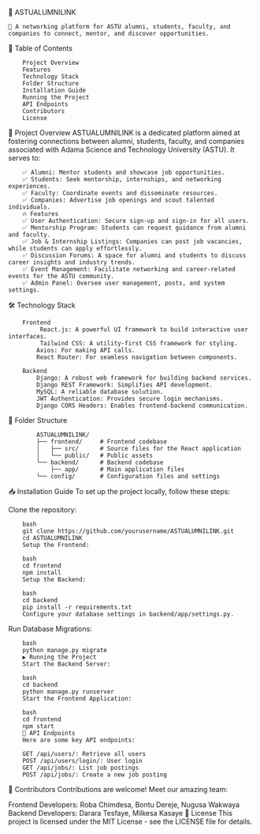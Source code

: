 🌟 ASTUALUMNILINK

    🚀 A networking platform for ASTU alumni, students, faculty, and companies to connect, mentor, and discover opportunities.


📌 Table of Contents

        Project Overview
        Features
        Technology Stack
        Folder Structure
        Installation Guide
        Running the Project
        API Endpoints
        Contributors
        License
        
📖 Project Overview
    ASTUALUMNILINK is a dedicated platform aimed at fostering connections between alumni, students, faculty, and companies associated with Adama Science and Technology University (ASTU). It serves to:

        ✅ Alumni: Mentor students and showcase job opportunities.
        ✅ Students: Seek mentorship, internships, and networking experiences.
        ✅ Faculty: Coordinate events and disseminate resources.
        ✅ Companies: Advertise job openings and scout talented individuals.
        🔥 Features
        ✅ User Authentication: Secure sign-up and sign-in for all users.
        ✅ Mentorship Program: Students can request guidance from alumni and faculty.
        ✅ Job & Internship Listings: Companies can post job vacancies, while students can apply effortlessly.
        ✅ Discussion Forums: A space for alumni and students to discuss career insights and industry trends.
        ✅ Event Management: Facilitate networking and career-related events for the ASTU community.
        ✅ Admin Panel: Oversee user management, posts, and system settings.

        
🛠️ Technology Stack

        Frontend
             React.js: A powerful UI framework to build interactive user interfaces.
             Tailwind CSS: A utility-first CSS framework for styling.
            Axios: For making API calls.
            React Router: For seamless navigation between components.
            
        Backend
            Django: A robust web framework for building backend services.
            Django REST Framework: Simplifies API development.
            MySQL: A reliable database solution.
            JWT Authentication: Provides secure login mechanisms.
            Django CORS Headers: Enables frontend-backend communication.
📂 Folder Structure

            ASTUALUMNILINK/  
            ├── frontend/     # Frontend codebase  
            │   ├── src/      # Source files for the React application  
            │   └── public/   # Public assets  
            └── backend/      # Backend codebase  
                ├── app/      # Main application files  
            └── config/       # Configuration files and settings
            
📥 Installation Guide
            To set up the project locally, follow these steps:
            

Clone the repository:

        bash
        git clone https://github.com/yourusername/ASTUALUMNILINK.git  
        cd ASTUALUMNILINK  
        Setup the Frontend:
        
        bash
        cd frontend  
        npm install  
        Setup the Backend:
        
        bash
        cd backend  
        pip install -r requirements.txt  
        Configure your database settings in backend/app/settings.py.

Run Database Migrations:
        
        bash
        python manage.py migrate  
        ▶️ Running the Project
        Start the Backend Server:
        
        bash
        cd backend  
        python manage.py runserver  
        Start the Frontend Application:
        
        bash
        cd frontend  
        npm start  
        📡 API Endpoints
        Here are some key API endpoints:
        
        GET /api/users/: Retrieve all users
        POST /api/users/login/: User login
        GET /api/jobs/: List job postings
        POST /api/jobs/: Create a new job posting
👥 Contributors
       Contributions are welcome! Meet our amazing team:

   Frontend Developers: Roba Chimdesa, Bontu Dereje, Nugusa Wakwaya
   Backend Developers: Darara Tesfaye, Milkesa Kasaye
📄 License
        This project is licensed under the MIT License - see the LICENSE file for details.
